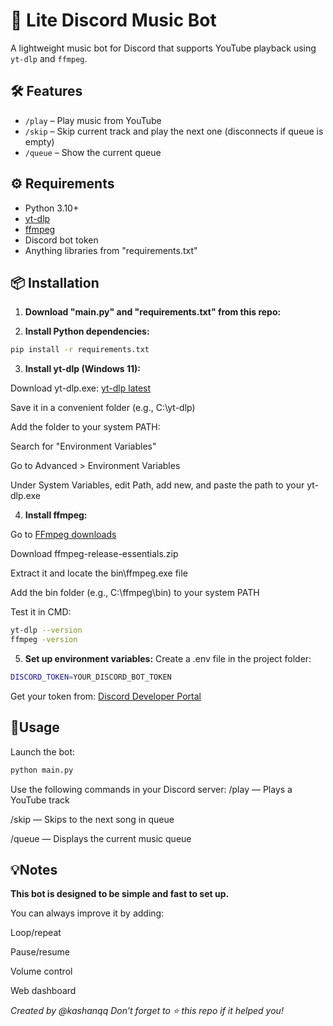 # 🎵 Lite Discord Music Bot

A lightweight music bot for Discord that supports YouTube playback using `yt-dlp` and `ffmpeg`.

## 🛠 Features

- `/play` – Play music from YouTube  
- `/skip` – Skip current track and play the next one (disconnects if queue is empty)  
- `/queue` – Show the current queue

## ⚙️ Requirements

- Python 3.10+
- [yt-dlp](https://github.com/yt-dlp/yt-dlp/releases)
- [ffmpeg](https://www.gyan.dev/ffmpeg/builds/)
- Discord bot token
- Anything libraries from "requirements.txt"

## 📦 Installation

1. **Download "main.py" and "requirements.txt" from this repo:**

3. **Install Python dependencies:**
```bash
pip install -r requirements.txt
```

3. **Install yt-dlp (Windows 11):**

Download yt-dlp.exe: [yt-dlp latest](https://github.com/yt-dlp/yt-dlp/releases)

Save it in a convenient folder (e.g., C:\yt-dlp)

Add the folder to your system PATH:

Search for "Environment Variables"

Go to Advanced > Environment Variables

Under System Variables, edit Path, add new, and paste the path to your yt-dlp.exe

4. **Install ffmpeg:**

Go to [FFmpeg downloads](https://www.gyan.dev/ffmpeg/builds/#release-builds)

Download ffmpeg-release-essentials.zip

Extract it and locate the bin\ffmpeg.exe file

Add the bin folder (e.g., C:\ffmpeg\bin) to your system PATH

Test it in CMD:
```bash
yt-dlp --version
ffmpeg -version
```
5. **Set up environment variables:**
Create a .env file in the project folder:
```bash
DISCORD_TOKEN=YOUR_DISCORD_BOT_TOKEN
```
Get your token from: [Discord Developer Portal](https://discord.com/developers/applications)

## 🧪Usage

Launch the bot:
```bash
python main.py
```
Use the following commands in your Discord server:
/play <url> — Plays a YouTube track

/skip — Skips to the next song in queue

/queue — Displays the current music queue

## 💡Notes

**This bot is designed to be simple and fast to set up.**

You can always improve it by adding:

Loop/repeat

Pause/resume

Volume control

Web dashboard

*Created by @kashanqq
Don’t forget to ⭐ this repo if it helped you!*
